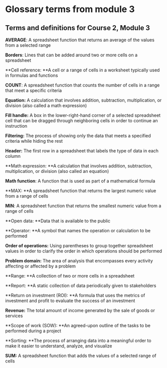 # Glossary terms from module 3

## **Terms and definitions for Course 2, Module 3**

**AVERAGE**: A spreadsheet function that returns an average of the values from a selected range

**Borders**: Lines that can be added around two or more cells on a spreadsheet

**Cell reference: **A cell or a range of cells in a worksheet typically used in formulas and functions

**COUNT**: A spreadsheet function that counts the number of cells in a range that meet a specific criteria

**Equation:** A calculation that involves addition, subtraction, multiplication, or division (also called a math expression)

**Fill handle:** A box in the lower-right-hand corner of a selected spreadsheet cell that can be dragged through neighboring cells in order to continue an instruction

**Filtering:** The process of showing only the data that meets a specified criteria while hiding the rest

**Header:** The first row in a spreadsheet that labels the type of data in each column

**Math expression: **A calculation that involves addition, subtraction, multiplication, or division (also called an equation)

**Math function**: A function that is used as part of a mathematical formula

**MAX: **A spreadsheet function that returns the largest numeric value from a range of cells

**MIN**: A spreadsheet function that returns the smallest numeric value from a range of cells

**Open data: **Data that is available to the public

**Operator: **A symbol that names the operation or calculation to be performed

**Order of operations:** Using parentheses to group together spreadsheet values in order to clarify the order in which operations should be performed

**Problem domain:** The area of analysis that encompasses every activity affecting or affected by a problem

**Range: **A collection of two or more cells in a spreadsheet

**Report: **A static collection of data periodically given to stakeholders

**Return on investment (ROI): **A formula that uses the metrics of investment and profit to evaluate the success of an investment

**Revenue:** The total amount of income generated by the sale of goods or services

**Scope of work (SOW): **An agreed-upon outline of the tasks to be performed during a project

**Sorting: **The process of arranging data into a meaningful order to make it easier to understand, analyze, and visualize

**SUM:** A spreadsheet function that adds the values of a selected range of cells

